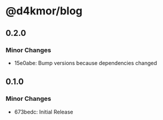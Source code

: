 # @d4kmor/blog

## 0.2.0

### Minor Changes

- 15e0abe: Bump versions because dependencies changed

## 0.1.0

### Minor Changes

- 673bedc: Initial Release
